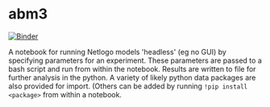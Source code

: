 # abm3

[![Binder](https://mybinder.org/badge.svg)](https://mybinder.org/v2/gh/o-date/abm3/master)

A notebook for running Netlogo models 'headless' (eg no GUI) by specifying parameters for an experiment. These parameters are passed to a bash script and run from within the notebook. Results are written to file for further analysis in the python. A variety of likely python data packages are also provided for import. (Others can be added by running `!pip install <package>` from within a notebook.
